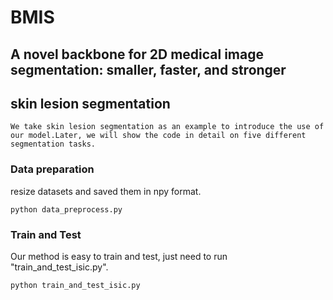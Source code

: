 # BMIS
## A novel backbone for 2D medical image segmentation: smaller, faster, and stronger  

## skin lesion segmentation 

```
We take skin lesion segmentation as an example to introduce the use of our model.Later, we will show the code in detail on five different segmentation tasks.
```

### Data preparation

resize datasets and saved them in npy format.

```
python data_preprocess.py
```

### Train and Test

Our method is easy to train and test,  just need to run "train_and_test_isic.py". 

```
python train_and_test_isic.py
```


